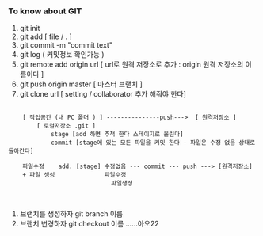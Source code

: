 ### To know about GIT
1. git init
1. git add [ file / . ]
1. git commit -m "commit text"
1. git log ( 커밋정보 확인가능 )
1. git remote add origin url [ url로 원격 저장소로 추가 : origin 원격 저장소의 이름이다 ]
1. git push origin master [ 마스터 브랜치 ]
1. git clone url [ setting / collaborator 추가 해줘야 한다]
<pre>
<code>                             
    [ 작업공간 (내 PC 폴더 ) ] ---------------push--->  [ 원격저장소 ]
        [ 로컬저장소 .git ]
            stage [add 하면 추척 한다 스테이지로 올린다]
            commit [stage에 있는 모든 파일을 커밋 한다 - 파일은 수정 없음 상태로 돌아간다]

    파일수정    add. [stage] 수정없음 --- commit --- push ---> [원격저장소]
    + 파일 생성              파일수정
                             파일생성

</code>
</pre>

1. 브랜치를 생성하자 git branch 이름
1. 브랜치 변경하자 git checkout 이름 ......아오22